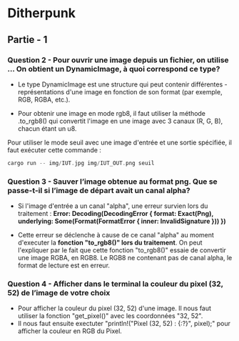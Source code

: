# Ditherpunk


## Partie - 1 

### Question 2 - Pour ouvrir une image depuis un fichier, on utilise … On obtient un DynamicImage, à quoi correspond ce type?


- Le type DynamicImage est une structure qui peut contenir différentes - représentations d'une image en fonction de son format (par exemple, RGB, RGBA, etc.).

- Pour obtenir une image en mode rgb8, il faut utiliser la méthode .to_rgb8() qui convertit l'image en une image avec 3 canaux (R, G, B), chacun étant un u8.

Pour utiliser le mode seuil avec une image d'entrée et une sortie spécifiée, il faut exécuter cette commande :

```rs
cargo run -- img/IUT.jpg img/IUT_OUT.png seuil
```

### Question 3 - Sauver l’image obtenue au format png. Que se passe-t-il si l’image de départ avait un canal alpha?

- Si l'image d'entrée a un canal "alpha", une erreur survien lors du traitement : **Error: Decoding(DecodingError { format: Exact(Png), underlying: Some(Format(FormatError { inner: InvalidSignature })) })**

- Cette erreur se déclenche à cause de ce canal "alpha" au moment d'executer la **fonction "to_rgb8()" lors du traitement**. On peut l'expliquer par le fait que cette fonction "to_rgb8()" essaie de convertir une image RGBA, en RGB8. Le RGB8 ne contenant pas de canal alpha, le format de lecture est en erreur.

### Question 4 - Afficher dans le terminal la couleur du pixel (32, 52) de l’image de votre choix

- Pour afficher la couleur du pixel (32, 52) d'une image. Il nous faut utiliser la fonction "get_pixel()" avec les coordonnées "32, 52".
- Il nous faut ensuite exectuter "println!("Pixel (32, 52) : {:?}", pixel);" pour afficher la couleur en RGB du Pixel.